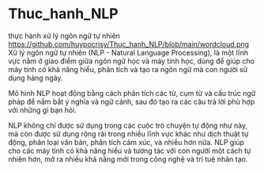 # Thuc_hanh_NLP
thực hành xử lý ngôn ngữ tự nhiên
https://github.com/huypocrisy/Thuc_hanh_NLP/blob/main/wordcloud.png 
Xử lý ngôn ngữ tự nhiên (NLP - Natural Language Processing), là một lĩnh vực nằm ở giao điểm giữa ngôn ngữ học và máy tính học, dùng để giúp cho máy tính có khả năng hiểu, phân tích và tạo ra ngôn ngữ mà con người sử dụng hàng ngày.

Mô hình NLP hoạt động bằng cách phân tích các từ, cụm từ và cấu trúc ngữ pháp để nắm bắt ý nghĩa và ngữ cảnh, sau đó tạo ra các câu trả lời phù hợp với những gì bạn hỏi.

NLP không chỉ được sử dụng trong các cuộc trò chuyện tự động như này, mà còn được sử dụng rộng rãi trong nhiều lĩnh vực khác như dịch thuật tự động, phân loại văn bản, phân tích cảm xúc, và nhiều hơn nữa. NLP giúp cho các máy tính có khả năng hiểu và tương tác với con người một cách tự nhiên hơn, mở ra nhiều khả năng mới trong công nghệ và trí tuệ nhân tạo.

